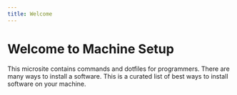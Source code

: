 ```yaml
---
title: Welcome
---
```


# Welcome to Machine Setup

This microsite contains commands and dotfiles for programmers. There are many ways to install a software. This is a curated list of best ways to install software on your machine.
